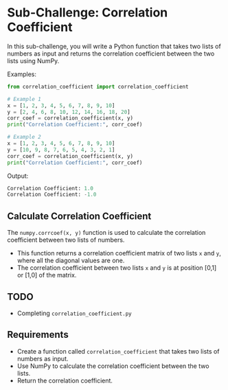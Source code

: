 # Sub-Challenge: Correlation Coefficient

In this sub-challenge, you will write a Python function that takes two lists of numbers as input and returns the correlation coefficient between the two lists using NumPy.

Examples:

```python
from correlation_coefficient import correlation_coefficient

# Example 1
x = [1, 2, 3, 4, 5, 6, 7, 8, 9, 10]
y = [2, 4, 6, 8, 10, 12, 14, 16, 18, 20]
corr_coef = correlation_coefficient(x, y)
print("Correlation Coefficient:", corr_coef)

# Example 2
x = [1, 2, 3, 4, 5, 6, 7, 8, 9, 10]
y = [10, 9, 8, 7, 6, 5, 4, 3, 2, 1]
corr_coef = correlation_coefficient(x, y)
print("Correlation Coefficient:", corr_coef)
```

Output:

```python
Correlation Coefficient: 1.0
Correlation Coefficient: -1.0
```

## Calculate Correlation Coefficient

The `numpy.corrcoef(x, y)` function is used to calculate the correlation coefficient between two lists of numbers.

- This function returns a correlation coefficient matrix of two lists `x` and `y`, where all the diagonal values are one.
- The correlation coefficient between two lists `x` and `y` is at position [0,1] or [1,0] of the matrix.

## TODO

- Completing `correlation_coefficient.py`

## Requirements

- Create a function called `correlation_coefficient` that takes two lists of numbers as input.
- Use NumPy to calculate the correlation coefficient between the two lists.
- Return the correlation coefficient.

